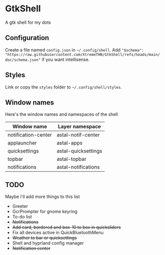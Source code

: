 # GtkShell
A gtk shell for my dots

## Configuration
Create a file named `config.json` in `~/.config/shell`.
Add `"$schema": "https://raw.githubusercontent.com/XtremeTHN/GtkShell/refs/heads/main/doc/schema.json"` if you want intellisense.

## Styles
Link or copy the `styles` folder to `~/.config/shell/styles`.

## Window names
Here's the window names and namespaces of the shell

| Window name         | Layer namespace     |
|---------------------|---------------------|
| notification-center | astal-notif-center  |
| applauncher         | astal-apps          |
| quicksettings       | astal-quicksettings |
| topbar              | astal-topbar        |
| notifications       | astal-notifications |

## TODO
Maybe i'll add more things to this list
- Greeter
- GcrPrompter for gnome keyring
- To-do list
- ~~Notifications~~
- ~~Add card, bordered and box-10 to box in quicksliders~~
- Fix all devices active in QuickBluetoothMenu
- ~~Weather to bar or quicksettings~~
- Shell and hyprland config manager
- ~~Notification center~~
